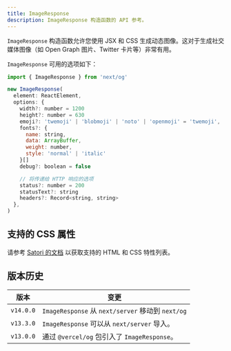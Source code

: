```yaml
---
title: ImageResponse
description: ImageResponse 构造函数的 API 参考。
---
```


`ImageResponse` 构造函数允许您使用 JSX 和 CSS 生成动态图像。这对于生成社交媒体图像（如 Open Graph 图片、Twitter 卡片等）非常有用。

`ImageResponse` 可用的选项如下：

```jsx
import { ImageResponse } from 'next/og'

new ImageResponse(
  element: ReactElement,
  options: {
    width?: number = 1200
    height?: number = 630
    emoji?: 'twemoji' | 'blobmoji' | 'noto' | 'openmoji' = 'twemoji',
    fonts?: {
      name: string,
      data: ArrayBuffer,
      weight: number,
      style: 'normal' | 'italic'
    }[]
    debug?: boolean = false

    // 将传递给 HTTP 响应的选项
    status?: number = 200
    statusText?: string
    headers?: Record<string, string>
  },
)
```

## 支持的 CSS 属性

请参考 [Satori 的文档](https://github.com/vercel/satori#css) 以获取支持的 HTML 和 CSS 特性列表。

## 版本历史

| 版本   | 变更                                               |
| --------- | ----------------------------------------------------- |
| `v14.0.0` | `ImageResponse` 从 `next/server` 移动到 `next/og` |
| `v13.3.0` | `ImageResponse` 可以从 `next/server` 导入。   |
| `v13.0.0` | 通过 `@vercel/og` 包引入了 `ImageResponse`。  |